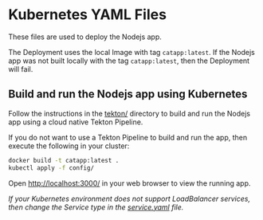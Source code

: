 # Kubernetes YAML Files

These files are used to deploy the Nodejs app.

The Deployment uses the local Image with tag `catapp:latest`. If the Nodejs app
was not built locally with the tag `catapp:latest`, then the Deployment will
fail.

## Build and run the Nodejs app using Kubernetes

Follow the instructions in the [tekton/](tekton/README.md) directory to build
and run the Nodejs app using a cloud native Tekton Pipeline.

If you do not want to use a Tekton Pipeline to build and run the app, then
execute the following in your cluster:

```bash
docker build -t catapp:latest .
kubectl apply -f config/
```

Open [http://localhost:3000/](http://localhost:3000/) in your web browser to
view the running app.

*If your Kubernetes environment does not support LoadBalancer services, then
change the Service type in the [service.yaml](https://github.com/ncskier/catapp/blob/master/config/service.yaml#L9) file.*
